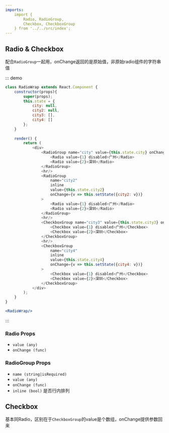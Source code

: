 ```yaml
---
imports:
    import {
        Radio, RadioGroup,
        Checkbox, CheckboxGroup
    } from '../../src/index';
---
```

## Radio & Checkbox

配合`RadioGroup`一起用，onChange返回的是原始值，非原始radio组件的字符串值

::: demo
```js
class RadioWrap extends React.Component {
    constructor(props){
        super(props);
        this.state = {
            city: null,
            city2: null,
            city3: [],
            city4: []
        };
    }
    
    render() {
        return (
            <div>
                <RadioGroup name="city" value={this.state.city} onChange={v => this.setState({city: v})}>
                    <Radio value={1} disabled>广州</Radio>
                    <Radio value={2}>深圳</Radio>
                </RadioGroup>
                <hr/>
                <RadioGroup
                    name="city2"
                    inline
                    value={this.state.city2}
                    onChange={v => this.setState({city2: v})}
                >
                    <Radio value={1} disabled>广州</Radio>
                    <Radio value={2}>深圳</Radio>
                </RadioGroup>
                <hr/>
                <CheckboxGroup name="city3" value={this.state.city3} onChange={v => this.setState({city3: v})}>
                    <Checkbox value={1} disabled>广州</Checkbox>
                    <Checkbox value={2}>深圳</Checkbox>
                </CheckboxGroup>
                <hr/>
                <CheckboxGroup
                    name="city4"
                    inline
                    value={this.state.city4}
                    onChange={v => this.setState({city4: v})}
                >
                    <Checkbox value={1} disabled>广州</Checkbox>
                    <Checkbox value={2}>深圳</Checkbox>
                </CheckboxGroup>
            </div>
        );
    }
}
```
```jsx
<RadioWrap/>    
```
:::

### Radio Props
- `value (any)`
- `onChange (func)` 

### RadioGroup Props
- `name (string|isRequired)`
- `value (any)`
- `onChange (func)`
- `inline (bool)` 是否行内排列


## Checkbox

基本同Radio，区别在于`CheckboxGroup`的value是个数组，onChange提供参数回来

